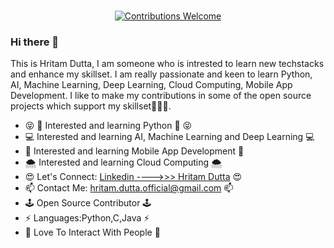 

<p align="center">
<br/><a href="#contributing"><img alt="Contributions Welcome" src="https://img.shields.io/badge/contributions-welcome-brightgreen?style=for-the-badge&labelColor=black&logo=github"></a>
</p>

### Hi there 👋

This is Hritam Dutta, I am someone who is intrested to learn new techstacks and enhance my skillset. I am really passionate and keen to learn Python, AI, Machine Learning, Deep Learning, Cloud Computing, Mobile App Development. I like to make my contributions in some of the open source projects which support my skillset💝💖💝. 
<ul>
  <li>😝 🐍 Interested and learning Python 🐍 😝</li>
  <li>💻 Interested and learning AI, Machine Learning and Deep Learning 💻</li>
  <li>📱 Interested and learning Mobile App Development 📱</li>
  <li>🌨 Interested and learning Cloud Computing 🌨</li>
  <li>😍 Let's Connect: <a href="https://www.linkedin.com/in/hritam-dutta06/">Linkedin ---->>> Hritam Dutta</a> 😍</li> 
  <li>📫 Contact Me: <a href="mailto:hritam.dutta.official@gmail.com">hritam.dutta.official@gmail.com</a> 📫</li>
  <li>🕹️ Open Source Contributor 🕹️</li>
  <li>⚡ Languages:Python,C,Java ⚡</li>
  <li>🥰 Love To Interact With People 🥰</li>
</ul>
